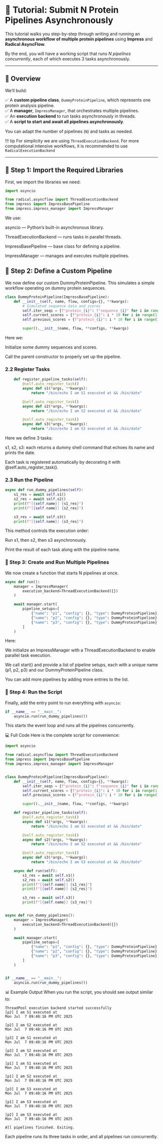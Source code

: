 # 🚀 Tutorial: Submit N Protein Pipelines Asynchronously

This tutorial walks you step-by-step through writing and running an **asynchronous workflow of multiple protein pipelines** using **Impress** and **Radical AsyncFlow**.

By the end, you will have a working script that runs *N pipelines concurrently*, each of which executes 3 tasks asynchronously.

---

## 🧾 Overview

We’ll build:

✅ A **custom pipeline class**, `DummyProteinPipeline`, which represents one protein analysis pipeline.  
✅ A **manager**, `ImpressManager`, that orchestrates multiple pipelines.  
✅ An **execution backend** to run tasks asynchronously in threads.  
✅ A **script to start and await all pipelines asynchronously**.

You can adapt the number of pipelines (`N`) and tasks as needed.


!!! tip
For simplicity we are using `ThreadExecutionBackend`. For more computational intensive workflows, it is
recommended to use `RadicalExecutionBackend`


---

## 📄 Step 1: Import the Required Libraries

First, we import the libraries we need:

```python
import asyncio

from radical.asyncflow import ThreadExecutionBackend
from impress import ImpressBasePipeline
from impress.impress_manager import ImpressManager
```


We use:

asyncio — Python’s built-in asynchronous library.

ThreadExecutionBackend — runs tasks in parallel threads.

ImpressBasePipeline — base class for defining a pipeline.

ImpressManager — manages and executes multiple pipelines.

## 🧬 Step 2: Define a Custom Pipeline
We now define our custom DummyProteinPipeline.
This simulates a simple workflow operating on dummy protein sequences.

```python
class DummyProteinPipeline(ImpressBasePipeline):
    def __init__(self, name, flow, configs={}, **kwargs):
        # Simulated sequence data and scores
        self.iter_seqs = {f"protein_{i}": f"sequence_{i}" for i in range(1, 4)}
        self.current_scores = {f"protein_{i}": i * 10 for i in range(1, 4)}
        self.previous_scores = {f"protein_{i}": i * 10 for i in range(1, 4)}

        super().__init__(name, flow, **configs, **kwargs)
```

Here we:

Initialize some dummy sequences and scores.

Call the parent constructor to properly set up the pipeline.

### 2.2 Register Tasks
```python
    def register_pipeline_tasks(self):
        @self.auto_register_task()
        async def s1(*args, **kwargs):
            return "/bin/echo I am S1 executed at && /bin/date"

        @self.auto_register_task()
        async def s2(*args, **kwargs):
            return "/bin/echo I am S2 executed at && /bin/date"

        @self.auto_register_task()
        async def s3(*args, **kwargs):
            return "/bin/echo I am S3 executed at && /bin/date"
```

Here we define 3 tasks:

s1, s2, s3: each returns a dummy shell command that echoes its name and prints the date.

Each task is registered automatically by decorating it with @self.auto_register_task().

### 2.3 Run the Pipeline

```python
async def run_dummy_pipelines(self):
    s1_res = await self.s1()
    s2_res = await self.s2()
    print(f"[{self.name}] {s1_res}")
    print(f"[{self.name}] {s2_res}")

    s3_res = await self.s3()
    print(f"[{self.name}] {s3_res}")
```

This method controls the execution order:

Run s1, then s2, then s3 asynchronously.

Print the result of each task along with the pipeline name.

### 🧩 Step 3: Create and Run Multiple Pipelines
We now create a function that starts N pipelines at once.

```python
async def run():
    manager = ImpressManager(
        execution_backend=ThreadExecutionBackend({})
    )

    await manager.start(
        pipeline_setups=[
            {"name": "p1", "config": {}, "type": DummyProteinPipeline},
            {"name": "p2", "config": {}, "type": DummyProteinPipeline},
            {"name": "p3", "config": {}, "type": DummyProteinPipeline},
        ]
    )
```

Here:

We initialize an ImpressManager with a ThreadExecutionBackend to enable parallel task execution.

We call start() and provide a list of pipeline setups, each with a unique name (p1, p2, p3) and our DummyProteinPipeline class.

You can add more pipelines by adding more entries to the list.

### 🔗 Step 4: Run the Script
Finally, add the entry point to run everything with `asyncio`:

```python
if __name__ == "__main__":
    asyncio.run(run_dummy_pipelines())
```

This starts the event loop and runs all the pipelines concurrently.

💻 Full Code
Here is the complete script for convenience:

```python
import asyncio

from radical.asyncflow import ThreadExecutionBackend
from impress import ImpressBasePipeline
from impress.impress_manager import ImpressManager


class DummyProteinPipeline(ImpressBasePipeline):
    def __init__(self, name, flow, configs={}, **kwargs):
        self.iter_seqs = {f"protein_{i}": f"sequence_{i}" for i in range(1, 4)}
        self.current_scores = {f"protein_{i}": i * 10 for i in range(1, 4)}
        self.previous_scores = {f"protein_{i}": i * 10 for i in range(1, 4)}

        super().__init__(name, flow, **configs, **kwargs)

    def register_pipeline_tasks(self):
        @self.auto_register_task()
        async def s1(*args, **kwargs):
            return "/bin/echo I am S1 executed at && /bin/date"

        @self.auto_register_task()
        async def s2(*args, **kwargs):
            return "/bin/echo I am S2 executed at && /bin/date"

        @self.auto_register_task()
        async def s3(*args, **kwargs):
            return "/bin/echo I am S3 executed at && /bin/date"

    async def run(self):
        s1_res = await self.s1()
        s2_res = await self.s2()
        print(f"[{self.name}] {s1_res}")
        print(f"[{self.name}] {s2_res}")

        s3_res = await self.s3()
        print(f"[{self.name}] {s3_res}")


async def run_dummy_pipelines():
    manager = ImpressManager(
        execution_backend=ThreadExecutionBackend({})
    )

    await manager.start(
        pipeline_setups=[
            {"name": "p1", "config": {}, "type": DummyProteinPipeline},
            {"name": "p2", "config": {}, "type": DummyProteinPipeline},
            {"name": "p3", "config": {}, "type": DummyProteinPipeline},
        ]
    )


if __name__ == "__main__":
    asyncio.run(run_dummy_pipelines())
```


📊 Example Output
When you run the script, you should see output similar to:

```shell
ThreadPool execution backend started successfully
[p2] I am S1 executed at
Mon Jul  7 09:48:16 PM UTC 2025

[p2] I am S2 executed at
Mon Jul  7 09:48:16 PM UTC 2025

[p3] I am S1 executed at
Mon Jul  7 09:48:16 PM UTC 2025

[p3] I am S2 executed at
Mon Jul  7 09:48:16 PM UTC 2025

[p1] I am S1 executed at
Mon Jul  7 09:48:16 PM UTC 2025

[p1] I am S2 executed at
Mon Jul  7 09:48:16 PM UTC 2025

[p3] I am S3 executed at
Mon Jul  7 09:48:16 PM UTC 2025

[p1] I am S3 executed at
Mon Jul  7 09:48:16 PM UTC 2025

[p2] I am S3 executed at
Mon Jul  7 09:48:16 PM UTC 2025

All pipelines finished. Exiting.
```
Each pipeline runs its three tasks in order, and all pipelines run concurrently.
